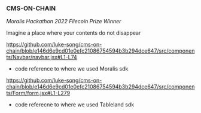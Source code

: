 ### CMS-ON-CHAIN

*Moralis Hackathon 2022 Filecoin Prize Winner* 

Imagine a place where your contents do not disappear

https://github.com/luke-song/cms-on-chain/blob/e146d6e9cd01e0efc21086754594b3b294dce647/src/components/Navbar/navbar.jsx#L1-L74
- code reference to where we used Moralis sdk

https://github.com/luke-song/cms-on-chain/blob/e146d6e9cd01e0efc21086754594b3b294dce647/src/components/Form/form.jsx#L1-L279
- code referecne to where we used Tableland sdk

